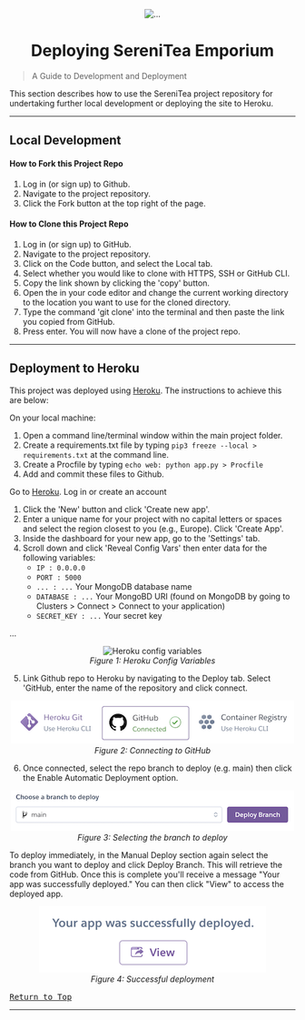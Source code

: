 <p align="center">
  <img src="" alt="...">
</p>

<h1 align="center">Deploying SereniTea Emporium</h1>

> A Guide to Development and Deployment

This section describes how to use the SereniTea project repository for undertaking further local development or deploying the site to Heroku.

- - -

## Local Development

#### How to Fork this Project Repo
1. Log in (or sign up) to Github.
2. Navigate to the project repository.
3. Click the Fork button at the top right of the page.

#### How to Clone this Project Repo
1. Log in (or sign up) to GitHub.
2. Navigate to the project repository.
3. Click on the Code button, and select the Local tab.
4. Select whether you would like to clone with HTTPS, SSH or GitHub CLI.
5. Copy the link shown by clicking the 'copy' button.
6. Open the  in your code editor and change the current working directory to the location you want to use for the cloned directory.
7. Type the command 'git clone' into the terminal and then paste the link you copied from GitHub. 
8. Press enter. You will now have a clone of the project repo.

- - -

## Deployment to Heroku
This project was deployed using [Heroku](https://www.heroku.com/). The instructions to achieve this are below:

On your local machine:
1. Open a command line/terminal window within the main project folder. 
2. Create a requirements.txt file by typing `pip3 freeze --local > requirements.txt` at the command line. 
3. Create a Procfile by typing `echo web: python app.py > Procfile` 
4. Add and commit these files to Github.

Go to [Heroku](https://www.heroku.com/). Log in or create an account
1. Click the 'New' button and click 'Create new app'.
2. Enter a unique name for your project with no capital letters or spaces and select the region closest to you (e.g., Europe). Click 'Create App'.
3. Inside the dashboard for your new app, go to the 'Settings' tab. 
4. Scroll down and click 'Reveal Config Vars' then enter data for the following variables:
    - `IP : 0.0.0.0`
    - `PORT : 5000`
    - `... : ...` Your MongoDB database name
    - `DATABASE : ...` Your MongoBD URI (found on MongoDB by going to Clusters > Connect > Connect to your application)
    - `SECRET_KEY : ...` Your secret key

...



<p align="center">
    <img src="" alt="Heroku config variables">
<br>
<em>Figure 1: Heroku Config Variables</em>
</p>


5. Link Github repo to Heroku by navigating to the Deploy tab. Select 'GitHub, enter the name of the repository and click connect. 

<p align="center">
    <img src="images/heroku-connect-to-github.png" alt="Connecting to GitHub">
<br>
<em>Figure 2: Connecting to GitHub</em>
</p>

6. Once connected, select the repo branch to deploy (e.g. main) then click the Enable Automatic Deployment option.

<p align="center">
    <img src="images/heroku-deploy-branch.png" alt="Deployment branch">
<br>
<em>Figure 3: Selecting the branch to deploy</em>
</p>

To deploy immediately, in the Manual Deploy section again select the branch you want to deploy and click Deploy Branch. This will retrieve the code from GitHub. Once this is complete you'll receive a message "Your app was successfully deployed." You can then click "View" to access the deployed app.

<p align="center">
    <img src="images/heroku-app-deployed.png" alt="Successful deployment">
<br>
<em>Figure 4: Successful deployment</em>
</p>

<kbd>[Return to Top](#Deploying-SereniTea-Emporium)</kbd>

- - -
